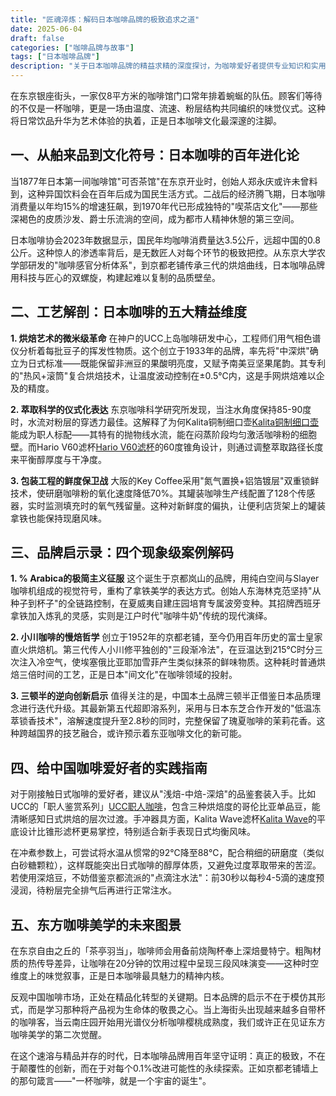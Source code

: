 ```yaml
---
title: "匠魂淬炼：解码日本咖啡品牌的极致追求之道"
date: 2025-06-04
draft: false
categories: ["咖啡品牌与故事"]
tags: ["日本咖啡品牌"]
description: "关于日本咖啡品牌的精益求精的深度探讨，为咖啡爱好者提供专业知识和实用指南。"
---
```


在东京银座街头，一家仅8平方米的咖啡馆门口常年排着蜿蜒的队伍。顾客们等待的不仅是一杯咖啡，更是一场由温度、流速、粉层结构共同编织的味觉仪式。这种将日常饮品升华为艺术体验的执着，正是日本咖啡文化最深邃的注脚。

## 一、从舶来品到文化符号：日本咖啡的百年进化论
当1877年日本第一间咖啡馆"可否茶馆"在东京开业时，创始人郑永庆或许未曾料到，这种异国饮料会在百年后成为国民生活方式。二战后的经济腾飞期，日本咖啡消费量以年均15%的增速狂飙，到1970年代已形成独特的"喫茶店文化"——那些深褐色的皮质沙发、爵士乐流淌的空间，成为都市人精神休憩的第三空间。

日本咖啡协会2023年数据显示，国民年均咖啡消费量达3.5公斤，远超中国的0.8公斤。这种惊人的渗透率背后，是无数匠人对每个环节的极致把控。从东京大学农学部研发的"咖啡感官分析体系"，到京都老铺传承三代的烘焙曲线，日本咖啡品牌用科技与匠心的双螺旋，构建起难以复制的品质壁垒。

## 二、工艺解剖：日本咖啡的五大精益维度
**1. 烘焙艺术的微米级革命**
在神户的UCC上岛咖啡研发中心，工程师们用气相色谱仪分析着每批豆子的挥发性物质。这个创立于1933年的品牌，率先将"中深烘"确立为日式标准——既能保留非洲豆的果酸明亮度，又赋予南美豆坚果尾韵。其专利的"热风+滚筒"复合烘焙技术，让温度波动控制在±0.5℃内，这是手网烘焙难以企及的精度。

**2. 萃取科学的仪式化表达**
东京咖啡科学研究所发现，当注水角度保持85-90度时，水流对粉层的穿透力最佳。这解释了为何Kalita铜制细口壶[Kalita铜制细口壶](https://www.amazon.com/s?k=Kalita%E9%93%9C%E5%88%B6%E7%BB%86%E5%8F%A3%E5%A3%B6&tag=coffeeprism-20)能成为职人标配——其特有的抛物线水流，能在闷蒸阶段均匀激活咖啡粉的细胞壁。而Hario V60滤杯[Hario V60滤杯](https://www.amazon.com/s?k=Hario%20V60%E6%BB%A4%E6%9D%AF&tag=coffeeprism-20)的60度锥角设计，则通过调整萃取路径长度来平衡醇厚度与干净度。

**3. 包装工程的鲜度保卫战**
大阪的Key Coffee采用"氮气置换+铝箔镀层"双重锁鲜技术，使研磨咖啡粉的氧化速度降低70%。其罐装咖啡生产线配置了128个传感器，实时监测填充时的氧气残留量。这种对新鲜度的偏执，让便利店货架上的罐装拿铁也能保持现磨风味。

## 三、品牌启示录：四个现象级案例解码
**1. % Arabica的极简主义征服**
这个诞生于京都岚山的品牌，用纯白空间与Slayer咖啡机组成的视觉符号，重构了拿铁美学的表达方式。创始人东海林克范坚持"从种子到杯子"的全链路控制，在夏威夷自建庄园培育专属波旁变种。其招牌西班牙拿铁加入炼乳的灵感，实则是江户时代"咖啡牛奶"传统的现代演绎。

**2. 小川咖啡的慢焙哲学**
创立于1952年的京都老铺，至今仍用百年历史的富士皇家直火烘焙机。第三代传人小川修平独创的"三段渐冷法"，在豆温达到215℃时分三次注入冷空气，使埃塞俄比亚耶加雪菲产生类似抹茶的鲜味物质。这种耗时普通烘焙三倍时间的工艺，正是日本"间文化"在咖啡领域的投射。

**3. 三顿半的逆向创新启示**
值得关注的是，中国本土品牌三顿半正借鉴日本品质理念进行迭代升级。其最新第五代超即溶系列，采用与日本东芝合作开发的"低温冻萃锁香技术"，溶解速度提升至2.8秒的同时，完整保留了瑰夏咖啡的茉莉花香。这种跨越国界的技艺融合，或许预示着东亚咖啡文化的新可能。

## 四、给中国咖啡爱好者的实践指南
对于刚接触日式咖啡的爱好者，建议从"浅焙-中焙-深焙"的品鉴套装入手。比如UCC的「职人鉴赏系列」[UCC职人咖啡](https://www.amazon.com/s?k=UCC%E8%81%8C%E4%BA%BA%E5%92%96%E5%95%A1&tag=coffeeprism-20)，包含三种烘焙度的哥伦比亚单品豆，能清晰感知日式烘焙的层次过渡。手冲器具方面，Kalita Wave滤杯[Kalita Wave](https://www.amazon.com/s?k=Kalita%20Wave&tag=coffeeprism-20)的平底设计比锥形滤杯更易掌控，特别适合新手表现日式均衡风味。

在冲煮参数上，可尝试将水温从惯常的92℃降至88℃，配合稍细的研磨度（类似白砂糖颗粒），这样既能突出日式咖啡的醇厚体质，又避免过度萃取带来的苦涩。若使用深焙豆，不妨借鉴京都流派的"点滴注水法"：前30秒以每秒4-5滴的速度预浸润，待粉层完全排气后再进行正常注水。

## 五、东方咖啡美学的未来图景
在东京自由之丘的「茶亭羽当」，咖啡师会用备前烧陶杯奉上深焙曼特宁。粗陶材质的热传导差异，让咖啡在20分钟的饮用过程中呈现三段风味演变——这种时空维度上的味觉叙事，正是日本咖啡最具魅力的精神内核。

反观中国咖啡市场，正处在精品化转型的关键期。日本品牌的启示不在于模仿其形式，而是学习那种将产品视为生命体的敬畏之心。当上海街头出现越来越多自带杯的咖啡客，当云南庄园开始用光谱仪分析咖啡樱桃成熟度，我们或许正在见证东方咖啡美学的第二次觉醒。

在这个速溶与精品并存的时代，日本咖啡品牌用百年坚守证明：真正的极致，不在于颠覆性的创新，而在于对每个0.1%改进可能性的永续探索。正如京都老铺墙上的那句箴言——"一杯咖啡，就是一个宇宙的诞生"。